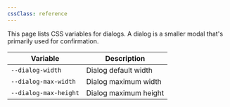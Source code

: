 ```yaml
---
cssClass: reference
---
```


This page lists CSS variables for dialogs. A dialog is a smaller modal that's primarily used for confirmation.

| Variable              | Description           |
| --------------------- | --------------------- |
| `--dialog-width`      | Dialog default width  |
| `--dialog-max-width`  | Dialog maximum width  |
| `--dialog-max-height` | Dialog maximum height |

